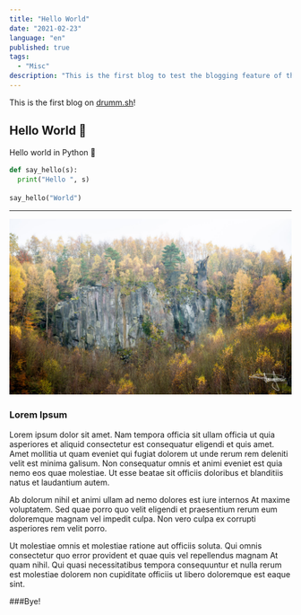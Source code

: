 ```yaml
---
title: "Hello World"
date: "2021-02-23"
language: "en"
published: true
tags:
  - "Misc"
description: "This is the first blog to test the blogging feature of the site." 
---
```


This is the first blog on [drumm.sh](http://drumm.sh)!

## Hello World 👋

Hello world in Python 🐍
```python {numberLines}
def say_hello(s):
  print("Hello ", s)

say_hello("World")
```

---

![Ettringe](ettringen.jpg)

### Lorem Ipsum
Lorem ipsum dolor sit amet. Nam tempora officia sit ullam officia ut quia asperiores et aliquid
consectetur est consequatur eligendi et quis amet. Amet mollitia ut quam eveniet qui fugiat dolorem
ut unde rerum rem deleniti velit est minima galisum. Non consequatur omnis et animi eveniet est quia
nemo eos quae molestiae. Ut esse beatae sit officiis doloribus et blanditiis natus et laudantium autem.

Ab dolorum nihil et animi ullam ad nemo dolores est iure internos At maxime voluptatem. Sed quae porro 
quo velit eligendi et praesentium rerum eum doloremque magnam vel impedit culpa. Non vero culpa ex
corrupti asperiores rem velit porro.

Ut molestiae omnis et molestiae ratione aut officiis soluta. Qui omnis consectetur quo error provident
et quae quis vel repellendus magnam At quam nihil. Qui quasi necessitatibus tempora consequuntur
et nulla rerum est molestiae dolorem non cupiditate officiis ut libero doloremque est eaque sint.


###Bye!
